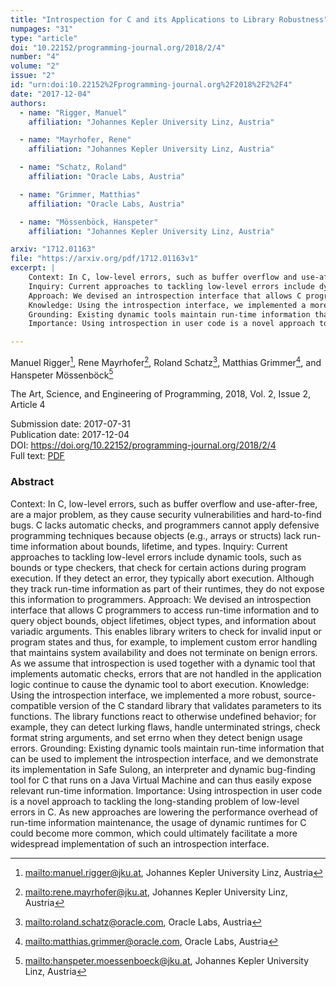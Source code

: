 ```yaml
---
title: "Introspection for C and its Applications to Library Robustness"
numpages: "31"
type: "article"
doi: "10.22152/programming-journal.org/2018/2/4"
number: "4"
volume: "2"
issue: "2"
id: "urn:doi:10.22152%2Fprogramming-journal.org%2F2018%2F2%2F4"
date: "2017-12-04"
authors: 
  - name: "Rigger, Manuel"
    affiliation: "Johannes Kepler University Linz, Austria"

  - name: "Mayrhofer, Rene"
    affiliation: "Johannes Kepler University Linz, Austria"

  - name: "Schatz, Roland"
    affiliation: "Oracle Labs, Austria"

  - name: "Grimmer, Matthias"
    affiliation: "Oracle Labs, Austria"

  - name: "Mössenböck, Hanspeter"
    affiliation: "Johannes Kepler University Linz, Austria"

arxiv: "1712.01163"
file: "https://arxiv.org/pdf/1712.01163v1"
excerpt: |
    Context: In C, low-level errors, such as buffer overflow and use-after-free, are a major problem, as they cause security vulnerabilities and hard-to-find bugs. C lacks automatic checks, and programmers cannot apply defensive programming techniques because objects (e.g., arrays or structs) lack run-time information about bounds, lifetime, and types.
    Inquiry: Current approaches to tackling low-level errors include dynamic tools, such as bounds or type checkers, that check for certain actions during program execution. If they detect an error, they typically abort execution. Although they track run-time information as part of their runtimes, they do not expose this information to programmers.
    Approach: We devised an introspection interface that allows C programmers to access run-time information and to query object bounds, object lifetimes, object types, and information about variadic arguments. This enables library writers to check for invalid input or program states and thus, for example, to implement custom error handling that maintains system availability and does not terminate on benign errors. As we assume that introspection is used together with a dynamic tool that implements automatic checks, errors that are not handled in the application logic continue to cause the dynamic tool to abort execution.
    Knowledge: Using the introspection interface, we implemented a more robust, source-compatible version of the C standard library that validates parameters to its functions. The library functions react to otherwise undefined behavior; for example, they can detect lurking flaws, handle unterminated strings, check format string arguments, and set errno when they detect benign usage errors.
    Grounding: Existing dynamic tools maintain run-time information that can be used to implement the introspection interface, and we demonstrate its implementation in Safe Sulong, an interpreter and dynamic bug-finding tool for C that runs on a Java Virtual Machine and can thus easily expose relevant run-time information.
    Importance: Using introspection in user code is a novel approach to tackling the long-standing problem of low-level errors in C. As new approaches are lowering the performance overhead of run-time information maintenance, the usage of dynamic runtimes for C could become more common, which could ultimately facilitate a more widespread implementation of such an introspection interface.

---
```

Manuel Rigger[^1], Rene Mayrhofer[^2], Roland Schatz[^3], Matthias Grimmer[^4], and Hanspeter Mössenböck[^5]

The Art, Science, and Engineering of Programming, 2018, Vol. 2, Issue 2, Article 4

Submission date: 2017-07-31  
Publication date: 2017-12-04  
DOI: <https://doi.org/10.22152/programming-journal.org/2018/2/4>  
Full text: [PDF](https://arxiv.org/pdf/1712.01163v1)  


### Abstract

Context: In C, low-level errors, such as buffer overflow and use-after-free, are a major problem, as they cause security vulnerabilities and hard-to-find bugs. C lacks automatic checks, and programmers cannot apply defensive programming techniques because objects (e.g., arrays or structs) lack run-time information about bounds, lifetime, and types.
Inquiry: Current approaches to tackling low-level errors include dynamic tools, such as bounds or type checkers, that check for certain actions during program execution. If they detect an error, they typically abort execution. Although they track run-time information as part of their runtimes, they do not expose this information to programmers.
Approach: We devised an introspection interface that allows C programmers to access run-time information and to query object bounds, object lifetimes, object types, and information about variadic arguments. This enables library writers to check for invalid input or program states and thus, for example, to implement custom error handling that maintains system availability and does not terminate on benign errors. As we assume that introspection is used together with a dynamic tool that implements automatic checks, errors that are not handled in the application logic continue to cause the dynamic tool to abort execution.
Knowledge: Using the introspection interface, we implemented a more robust, source-compatible version of the C standard library that validates parameters to its functions. The library functions react to otherwise undefined behavior; for example, they can detect lurking flaws, handle unterminated strings, check format string arguments, and set errno when they detect benign usage errors.
Grounding: Existing dynamic tools maintain run-time information that can be used to implement the introspection interface, and we demonstrate its implementation in Safe Sulong, an interpreter and dynamic bug-finding tool for C that runs on a Java Virtual Machine and can thus easily expose relevant run-time information.
Importance: Using introspection in user code is a novel approach to tackling the long-standing problem of low-level errors in C. As new approaches are lowering the performance overhead of run-time information maintenance, the usage of dynamic runtimes for C could become more common, which could ultimately facilitate a more widespread implementation of such an introspection interface.


[^1]: <mailto:manuel.rigger@jku.at>, Johannes Kepler University Linz, Austria
[^2]: <mailto:rene.mayrhofer@jku.at>, Johannes Kepler University Linz, Austria
[^3]: <mailto:roland.schatz@oracle.com>, Oracle Labs, Austria
[^4]: <mailto:matthias.grimmer@oracle.com>, Oracle Labs, Austria
[^5]: <mailto:hanspeter.moessenboeck@jku.at>, Johannes Kepler University Linz, Austria
